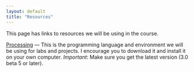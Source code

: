 ```yaml
---
layout: default
title: "Resources"
---
```


This page has links to resources we will be using in the course.

[Processing](http://processing.org) &mdash; This is the programming language and environment we will be using for labs and projects.  I encourage you to download it and install it on your own computer.  *Important*: Make sure you get the latest version (3.0 beta 5 or later).

